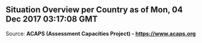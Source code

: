 ## Situation Overview per Country as of Mon, 04 Dec 2017 03:17:08 GMT

Source: **ACAPS (Assessment Capacities Project) - https://www.acaps.org**